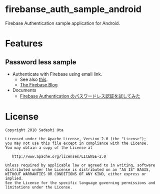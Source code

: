 # firebanse_auth_sample_android

Firebase Authentication sample application for Android.

# Features

## Password less sample

- Authenticate with Firebase using email link.
  - See also [this][1].
  - [The Firebase Blog][2]
- Documents
  - [Firebase Authentication のパスワードレス認証を試してみた](./doc/auth_for_password_less.md)

# License

```
Copyright 2018 Sadashi Ota

Licensed under the Apache License, Version 2.0 (the "License");
you may not use this file except in compliance with the License.
You may obtain a copy of the License at

   http://www.apache.org/licenses/LICENSE-2.0

Unless required by applicable law or agreed to in writing, software
distributed under the License is distributed on an "AS IS" BASIS,
WITHOUT WARRANTIES OR CONDITIONS OF ANY KIND, either express or implied.
See the License for the specific language governing permissions and
limitations under the License.
```

[1]:https://firebase.google.com/docs/auth/android/email-link-auth
[2]:https://firebase.googleblog.com/2018/04/whats-new-in-firebase-authentication.html